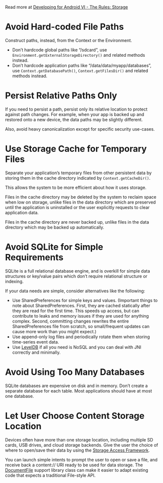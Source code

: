 Read more at [Developing for Android VI - The Rules: Storage](https://medium.com/google-developers/developing-for-android-vi-c0b1539f0e98#.5smh4o1r8)

# Avoid Hard-coded File Paths
Construct paths, instead, from the Context or the Environment.

* Don’t hardcode global paths like “/sdcard”, use `Environment.getExternalStorageDirectory()` and related methods instead.
* Don’t hardcode application paths like “/data/data/myapp/databases”, use `Context.getDatabasePath()`, `Context.getFilesDir()` and related methods instead.

# Persist Relative Paths Only
If you need to persist a path, persist only its relative location to protect against path changes. For example, when your app is backed up and restored onto a new device, the data paths may be slightly different.

Also, avoid heavy canonicalization except for specific security use-cases.

# Use Storage Cache for Temporary Files
Separate your application’s temporary files from other persistent data by storing them in the cache directory indicated by `Context.getCacheDir()`. 

This allows the system to be more efficient about how it uses storage.

Files in the cache directory may be deleted by the system to reclaim space when low on storage, unlike files in the data directory which are preserved until the application is uninstalled or the user explicitly requests to clear application data.

Files in the cache directory are never backed up, unlike files in the data directory which may be backed up automatically.

# Avoid SQLite for Simple Requirements
SQLite is a full relational database engine, and is overkill for simple data structures or key/value pairs which don’t require relational structure or indexing. 

If your data needs are simple, consider alternatives like the following:

* Use SharedPreferences for simple keys and values.
(Important things to note about SharedPreferences. First, they are cached statically after they are read for the first time. This speeds up access, but can contribute to leaks and memory issues if they are used for anything complex. Second, committing changes rewrites the entire SharedPreferences file from scratch, so small/frequent updates can cause more work than you might expect.)
* Use append-only log files and periodically rotate them when storing time-series event data.
* Use [LevelDB](https://github.com/google/leveldb) if all you need is NoSQL and you can deal with JNI correctly and minimally.

# Avoid Using Too Many Databases
SQLite databases are expensive on disk and in memory. Don’t create a separate database for each table. Most applications should have at most one database.

# Let User Choose Content Storage Location
Devices often have more than one storage location, including multiple SD cards, USB drives, and cloud storage backends. Give the user the choice of where to open/save their data by using the [Storage Access 
Framework](https://developer.android.com/guide/topics/providers/document-provider.html).

You can launch simple intents to prompt the user to open or save a file, and receive back a content:// URI ready to be used for data storage. The [DocumentFile](https://developer.android.com/reference/android/support/v4/provider/DocumentFile.html) support library class can make it easier to adapt existing code that expects a traditional File-style API.